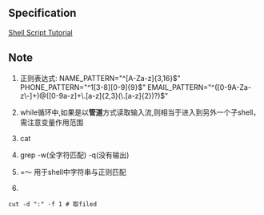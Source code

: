 ## Specification
[Shell Script Tutorial](https://www.shellscript.sh/exercises.html)

## Note
1. 正则表达式:
NAME_PATTERN="^[A-Za-z]{3,16}$"
PHONE_PATTERN="^1[3-8][0-9]{9}$"
EMAIL_PATTERN="^([0-9A-Za-z\\-]+)@([0-9a-z]+\\.[a-z]{2,3}(\\.[a-z]{2})?)$"

2. while循环中,如果是以**管道**方式读取输入流,则相当于进入到另外一个子shell，需注意变量作用范围
3. cat
4. grep -w(全字符匹配) -q(没有输出)
5. =～ 用于shell中字符串与正则匹配
6. 
```shell
cut -d ":" -f 1 # 取filed
```